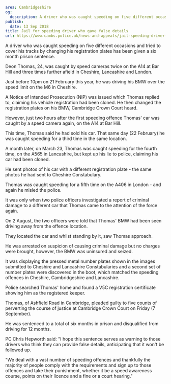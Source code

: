 ```yaml
area: Cambridgeshire
og:
  description: A driver who was caught speeding on five different occasions and tried to cover his tracks by changing his registration plates has been given a six month prison sentence.
publish:
  date: 13 Sep 2018
title: Jail for speeding driver who gave false details
url: https://www.cambs.police.uk/news-and-appeals/jail-speeding-driver-false-details
```

A driver who was caught speeding on five different occasions and tried to cover his tracks by changing his registration plates has been given a six month prison sentence.

Deon Thomas, 24, was caught by speed cameras twice on the A14 at Bar Hill and three times further afield in Cheshire, Lancashire and London.

Just before 10pm on 21 February this year, he was driving his BMW over the speed limit on the M6 in Cheshire.

A Notice of Intended Prosecution (NIP) was issued which Thomas replied to, claiming his vehicle registration had been cloned. He then changed the registration plates on his BMW, Cambridge Crown Court heard.

However, just two hours after the first speeding offence Thomas' car was caught by a speed camera again, on the A14 at Bar Hill.

This time, Thomas said he had sold his car. That same day (22 February) he was caught speeding for a third time in the same location.

A month later, on March 23, Thomas was caught speeding for the fourth time, on the A565 in Lancashire, but kept up his lie to police, claiming his car had been cloned.

He sent photos of his car with a different registration plate - the same photos he had sent to Cheshire Constabulary.

Thomas was caught speeding for a fifth time on the A406 in London - and again he misled the police.

It was only when two police officers investigated a report of criminal damage to a different car that Thomas came to the attention of the force again.

On 2 August, the two officers were told that Thomas' BMW had been seen driving away from the offence location.

They located the car and whilst standing by it, saw Thomas approach.

He was arrested on suspicion of causing criminal damage but no charges were brought, however, the BMW was uninsured and seized.

It was displaying the pressed metal number plates shown in the images submitted to Cheshire and Lancashire Constabularies and a second set of number plates were discovered in the boot, which matched the speeding offences in Cheshire, Cambridgeshire and Lancashire.

Police searched Thomas' home and found a V5C registration certificate showing him as the registered keeper.

Thomas, of Ashfield Road in Cambridge, pleaded guilty to five counts of perverting the course of justice at Cambridge Crown Court on Friday (7 September).

He was sentenced to a total of six months in prison and disqualified from driving for 12 months.

PC Chris Hepworth said: "I hope this sentence serves as warning to those drivers who think they can provide false details, anticipating that it won't be followed up.

"We deal with a vast number of speeding offences and thankfully the majority of people comply with the requirements and sign up to those offences and take their punishment, whether it be a speed awareness course, points on their licence and a fine or a court hearing."
